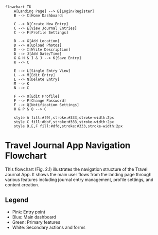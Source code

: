 ```mermaid
flowchart TD
    A[Landing Page] --> B[Login/Register]
    B --> C[Home Dashboard]
    
    C --> D[Create New Entry]
    C --> E[View Journal Entries]
    C --> F[Profile Settings]
    
    D --> G[Add Location]
    D --> H[Upload Photos]
    D --> I[Write Description]
    D --> J[Add Date/Time]
    G & H & I & J --> K[Save Entry]
    K --> C
    
    E --> L[Single Entry View]
    L --> M[Edit Entry]
    L --> N[Delete Entry]
    M --> K
    N --> C
    
    F --> O[Edit Profile]
    F --> P[Change Password]
    F --> Q[Notification Settings]
    O & P & Q --> C

    style A fill:#f9f,stroke:#333,stroke-width:2px
    style C fill:#bbf,stroke:#333,stroke-width:2px
    style D,E,F fill:#dfd,stroke:#333,stroke-width:2px
```

# Travel Journal App Navigation Flowchart

This flowchart (Fig. 2.1) illustrates the navigation structure of the Travel Journal App. It shows the main user flows from the landing page through various features including journal entry management, profile settings, and content creation.

## Legend
- Pink: Entry point
- Blue: Main dashboard
- Green: Primary features
- White: Secondary actions and forms 